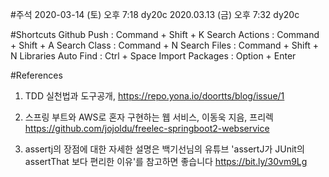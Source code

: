 #주석
2020-03-14 (토) 오후 7:18 dy20c
2020.03.13 (금) 오후 7:32 dy20c

#Shortcuts
Github Push : Command + Shift + K
Search Actions : Command + Shift + A
Search Class : Command + N
Search Files : Command + Shift + N
Libraries Auto Find : Ctrl + Space
Import Packages : Option + Enter

#References
1. TDD 실천법과 도구공개,
 https://repo.yona.io/doortts/blog/issue/1

2. 스프링 부트와 AWS로 혼자 구현하는 웹 서비스, 이동욱 지음, 프리렉 
https://github.com/jojoldu/freelec-springboot2-webservice

3. assertj의 장점에 대한 자세한 설명은 백기선님의 유튜브 'assertJ가 JUnit의 assertThat 보다 편리한 이유'를 참고하면 좋습니다
https://bit.ly/30vm9Lg